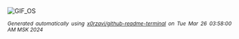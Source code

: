 <div align="justify">
<picture>
    <source media="(prefers-color-scheme: dark)" srcset="https://i.ibb.co/7nMXtWx/output-gif.gif">
    <source media="(prefers-color-scheme: light)" srcset="https://i.ibb.co/7nMXtWx/output-gif.gif">
    <img alt="GIF_OS" src="https://i.ibb.co/7nMXtWx/output-gif.gif">
</picture>

<sub><i>Generated automatically using [x0rzavi/github-readme-terminal](https://github.com/x0rzavi/github-readme-terminal) on Tue Mar 26 03:58:00 AM MSK 2024</i></sub>

</div>

<!-- Image deletion URL: https://ibb.co/k4bx28V/02609efd5bb6c6eb86173a844c873418 -->